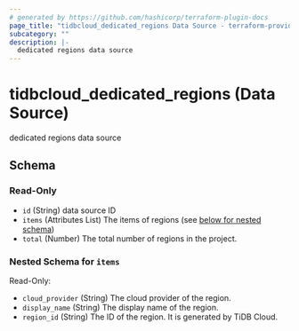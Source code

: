 ```yaml
---
# generated by https://github.com/hashicorp/terraform-plugin-docs
page_title: "tidbcloud_dedicated_regions Data Source - terraform-provider-tidbcloud"
subcategory: ""
description: |-
  dedicated regions data source
---
```


# tidbcloud_dedicated_regions (Data Source)

dedicated regions data source



<!-- schema generated by tfplugindocs -->
## Schema

### Read-Only

- `id` (String) data source ID
- `items` (Attributes List) The items of regions (see [below for nested schema](#nestedatt--items))
- `total` (Number) The total number of regions in the project.

<a id="nestedatt--items"></a>
### Nested Schema for `items`

Read-Only:

- `cloud_provider` (String) The cloud provider of the region.
- `display_name` (String) The display name of the region.
- `region_id` (String) The ID of the region. It is generated by TiDB Cloud.
